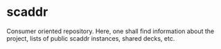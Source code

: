 # scaddr
Consumer oriented repository. Here, one shall find information about the project, lists of public scaddr instances, shared decks, etc.
